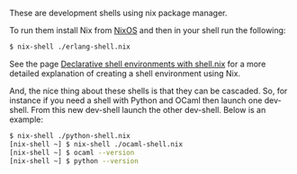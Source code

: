 These are development shells using nix package manager.

To run them install Nix from [NixOS](https://nixos.org) and then in your shell
run the following:

```bash
$ nix-shell ./erlang-shell.nix
```

See the page [Declarative shell environments with
shell.nix](https://nix.dev/tutorials/first-steps/declarative-shell) for a more
detailed explanation of creating a shell environment using Nix.

And, the nice thing about these shells is that they can be cascaded.  So, for
instance if you need a shell with Python and OCaml then launch one dev-shell.
From this new dev-shell launch the other dev-shell. Below is an example:

```bash
$ nix-shell ./python-shell.nix
[nix-shell ~] $ nix-shell ./ocaml-shell.nix
[nix-shell ~] $ ocaml --version
[nix-shell ~] $ python --version
```
